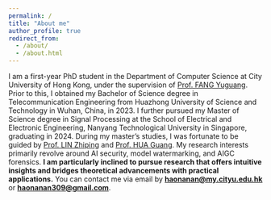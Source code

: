 ```yaml
---
permalink: /
title: "About me"
author_profile: true
redirect_from: 
  - /about/
  - /about.html
---
```


I am a first-year PhD student in the Department of Computer Science at City University of Hong Kong, under the supervision of [Prof. FANG Yuguang](http://www.fang.ece.ufl.edu/). Prior to this, I obtained my Bachelor of Science degree in Telecommunication Engineering from Huazhong University of Science and Technology in Wuhan, China, in 2023. I further pursued my Master of Science degree in Signal Processing at the School of Electrical and Electronic Engineering, Nanyang Technological University in Singapore, graduating in 2024. During my master’s studies, I was fortunate to be guided by [Prof. LIN Zhiping](https://dr.ntu.edu.sg/cris/rp/rp00141) and [Prof. HUA Guang](https://ghua-ac.github.io/). My research interests primarily revolve around AI security, model watermarking, and AIGC forensics. **I am particularly inclined to pursue research that offers ​intuitive insights​ and bridges theoretical advancements with practical applications.** You can contact me via email by **haonanan@my.cityu.edu.hk** or **haonanan309@gmail.com**.



